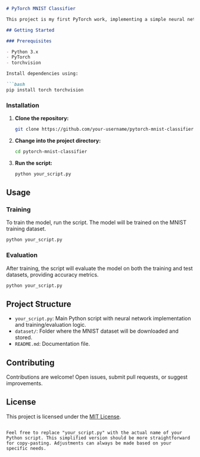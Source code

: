 
```markdown
# PyTorch MNIST Classifier

This project is my first PyTorch work, implementing a simple neural network to classify digits from the MNIST dataset.

## Getting Started

### Prerequisites

- Python 3.x
- PyTorch
- torchvision

Install dependencies using:

```bash
pip install torch torchvision
```

### Installation

1. **Clone the repository:**

    ```bash
    git clone https://github.com/your-username/pytorch-mnist-classifier.git
    ```

2. **Change into the project directory:**

    ```bash
    cd pytorch-mnist-classifier
    ```

3. **Run the script:**

    ```bash
    python your_script.py
    ```

## Usage

### Training

To train the model, run the script. The model will be trained on the MNIST training dataset.

```bash
python your_script.py
```

### Evaluation

After training, the script will evaluate the model on both the training and test datasets, providing accuracy metrics.

```bash
python your_script.py
```

## Project Structure

- `your_script.py`: Main Python script with neural network implementation and training/evaluation logic.
- `dataset/`: Folder where the MNIST dataset will be downloaded and stored.
- `README.md`: Documentation file.

## Contributing

Contributions are welcome! Open issues, submit pull requests, or suggest improvements.

## License

This project is licensed under the [MIT License](LICENSE).
```

Feel free to replace "your_script.py" with the actual name of your Python script. This simplified version should be more straightforward for copy-pasting. Adjustments can always be made based on your specific needs.
